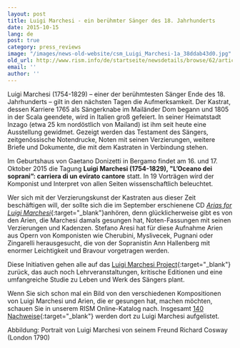 ```yaml
---
layout: post
title: Luigi Marchesi - ein berühmter Sänger des 18. Jahrhunderts
date: 2015-10-15
lang: de
post: true
category: press_reviews
image: "/images/news-old-website/csm_Luigi_Marchesi-1a_38ddab43d0.jpg"
old_url: http://www.rism.info/de/startseite/newsdetails/browse/62/article/64/luigi-marchesi.html
email: ''
author: ''
---
```



Luigi Marchesi (1754-1829) – einer der berühmtesten Sänger Ende des 18. Jahrhunderts – gilt in den nächsten Tagen die Aufmerksamkeit. Der Kastrat, dessen Karriere 1765 als Sängerknabe im Mailänder Dom begann und 1805 in der Scala geendete, wird in Italien groß gefeiert. In seiner Heimatstadt Inzago (etwa 25 km nordöstlich von Mailand) ist ihm seit heute eine Ausstellung gewidmet. Gezeigt werden das Testament des Sängers, zeitgenössische Notendrucke, Noten mit seinen Verzierungen, weitere Briefe und Dokumente, die mit dem Kastraten in Verbindung stehen.



Im Geburtshaus von Gaetano Donizetti in Bergamo findet am 16. und 17. Oktober 2015 die Tagung **Luigi Marchesi (1754-1829), "L’Oceano dei soprani”: carriera di un evirato cantore** statt. In 19 Vorträgen wird der Komponist und Interpret von allen Seiten wissenschaftlich beleuchtet.



Wer sich mit der Verzierungskunst der Kastraten aus dieser Zeit beschäftigen will, der sollte sich die im September erschienene CD [_Arias for Luigi Marchesi_](http://www.glossamusic.com/glossa/context.aspx?Id=96){:target="_blank"}anhören, denn glücklicherweise gibt es von den Arien, die Marchesi damals gesungen hat, Noten-Fassungen mit seinen Verzierungen und Kadenzen. Stefano Aresi hat für diese Aufnahme Arien aus Opern von Komponisten wie Cherubini, Myslivecek, Pugnani oder Zingarelli herausgesucht, die von der Sopranistin Ann Hallenberg mit enormer Leichtigkeit und Bravour vorgetragen werden.



Diese Initiativen gehen alle auf das [Luigi Marchesi Project](http://www.luigimarchesimusic.com/home.html){:target="_blank"} zurück, das auch noch Lehrveranstaltungen, kritische Editionen und eine umfangreiche Studie zu Leben und Werk des Sängers plant.



Wenn Sie sich schon mal ein Bild von den verschiedenen Kompositionen von Luigi Marchesi und Arien, die er gesungen hat, machen möchten, schauen Sie in unserem RISM Online-Katalog nach. Insgesamt [140 Nachweise](https://opac.rism.info/search?View=rism&q=116760079){:target="_blank"} werden dort zu Luigi Marchesi aufgelistet.

Abbildung: Portrait von Luigi Marchesi von seinem Freund Richard Cosway (London 1790)









<script type="text/javascript">var switchTo5x=true;</script><script type="text/javascript" src="http://w.sharethis.com/button/buttons.js"></script><script type="text/javascript">stLight.options({publisher: "9b601438-1ce1-49d8-bfd7-9cff5df54c17", doNotHash: false, doNotCopy: false, hashAddressBar: false});</script>